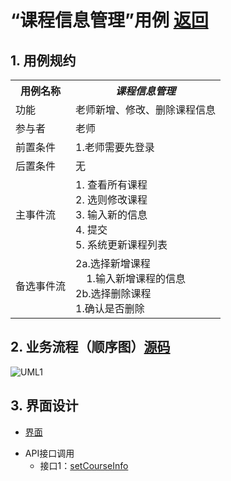 # “课程信息管理”用例 <a href="https://github.com/WangHanWei19971211/is_analysis/blob/master/test6/README.md">返回</a>

## 1. 用例规约

<table>
  <tr>
    <th colspan="4">用例名称</th>
    <th colspan="3"><span style="font-weight:bold;font-style:italic">课程信息管理</span></th>
  </tr>
  <tr>
    <td colspan="4">功能</td>
    <td colspan="3">老师新增、修改、删除课程信息</td>
  </tr>
  <tr>
    <td colspan="4">参与者</td>
    <td colspan="3">老师</td>
  </tr>
  <tr>
    <td colspan="4">前置条件</td>
    <td colspan="3">1.老师需要先登录<br></td>
  </tr>
  <tr>
    <td colspan="4">后置条件</td>
    <td colspan="3">无<br></td>
  </tr>
  <tr>
    <td colspan="4">主事件流</td>
    <td colspan="3">1. 查看所有课程 <br>2. 选则修改课程 <br>3. 输入新的信息<br>4. 提交 <br>5. 系统更新课程列表</td>
  </tr>
  <tr>
    <td colspan="4">备选事件流</td>
    <td colspan="3">2a.选择新增课程<br>&nbsp;&nbsp;&nbsp;&nbsp;1.输入新增课程的信息<br>2b.选择删除课程<br>    1.确认是否删除</td>
  </tr>
</table>

## 2. 业务流程（顺序图）<a href="https://github.com/WangHanWei19971211/is_analysis/blob/master/test6/用例/src/uml6.6.puml">源码</a>
![UML1](https://github.com/WangHanWei19971211/is_analysis/blob/master/test6/用例/顺序图/uml6.6.png)
## 3. 界面设计
* <a href="https://wanghanwei19971211.github.io/is_analysis_pages/test6/6.6.html">界面</a>
- API接口调用
    - 接口1：[setCourseInfo](../接口/setCourseInfo.md) 

